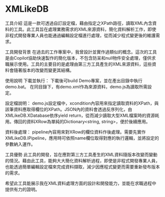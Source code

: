 # XMLikeDB
工具介紹
這是一款可透過自訂設定檔，藉由指定之XPath路徑，讀取XML內含資料的工具。此工具旨在處理業務需求的XML來源資料，簡化資料解析工作，即使非程式開發專業人員也能通過編輯設定檔進行處理，從而減少程式變更後的維護需求。

工具開發背景
在過去的工作專案中，我曾設計並實作過類似的概念。這次的工具是由Copilot協助快速製作的簡化版本，不包含防呆和null物件安全處理，僅供求職展示使用。工具的主要目的是處理由第三方工具產生的XML來源資料，這些資料會隨著版本的改變而變更其結構。

使用說明
下載並執行：
下載後可build Demo專案，並在產出目錄中執行demo.bat。
在同目錄下，有demo.xml作為來源資料，demo.js為讀取所需設定。

設定檔說明：
demo.js設定檔中，xcondition內容用來指定讀取資料的XPath，與該筆資料應取得欄位的XPath。JSON內的資料會透過反序列化，由XMLikeDB.XDatabase依序yield return，從而減少讀取大型XML檔案時的資源耗用。傳回的資料XRow為單純的Dictionary<string, string>，便於後續應用。

資料後處理：
pipeline內容用來對XRow的欄位資料作後處理。需要先實作XMLikeDB.IPipeline，應用時可依照name欄位取得對應的執行邏輯，並將設定的參數納入運作。

工具優勢
此工具的開發，旨在應對第三方工具產生的XML資料隨版本改變而變動的情況。藉由此工具，能夠大大簡化資料解析過程，即使是非程式開發專業人員，也能透過簡單編輯設定檔來完成資料擷取，減少因應程式變更而需要重新發布版本的需求。

希望此工具能展示我在XML資料處理方面的設計和開發能力，並能在求職過程中提供有力的證明。
